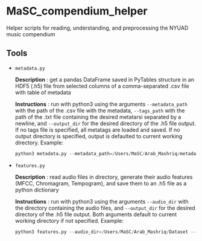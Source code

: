 # MaSC_compendium_helper
Helper scripts for reading, understanding, and preprocessing the NYUAD music compendium



## Tools



* `metadata.py`

   **Description** : get a pandas DataFrame saved in PyTables structure in an HDF5 (.h5) file from selected columns of a comma-separated .csv file with table of metadata <br>

   **Instructions** : run with python3 using the arguments `--metadata_path` with the path of the .csv file with the metadata, `--tags_path` with the path of the .txt file containing the desired metatarsi separated by a newline, and `--output_dir` for the desired directory of the .h5 file output. If no tags file is specified, all metatags are loaded and saved. If no output directory is specified, output is defaulted to current working directory. Example: <br> 

   ```python
   python3 metadata.py --metadata_path=/Users/MaSC/Arab_Mashriq/metadata.csv --tags_path=/Users/MaSC/Arab_Mashriq/tags.txt --ouput_path=/Users/MaSC/Arab_Mashriq
   ```
* `features.py` 

   **Description** : read audio files in directory, generate their audio features (MFCC, Chromagram, Tempogram), and save them to an .h5 file as a python dictionary  <br>

   **Instructions** : run with python3 using the arguments `--audio_dir` with the directory containing the audio files, and `--output_dir` for the desired directory of the .h5 file output. Both arguments default to current working directory if not specified. Example: <br> 

   ```python
   python3 features.py --audio_dir=/Users/MaSC/Arab_Mashriq/Dataset --ouput_path=/Users/MaSC/Arab_Mashriq
   ```

